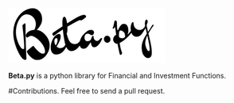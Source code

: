 ![picture](img/beta.py.png)

**Beta.py** is a python library for Financial and Investment Functions.


#Contributions.
Feel free to send a pull request.